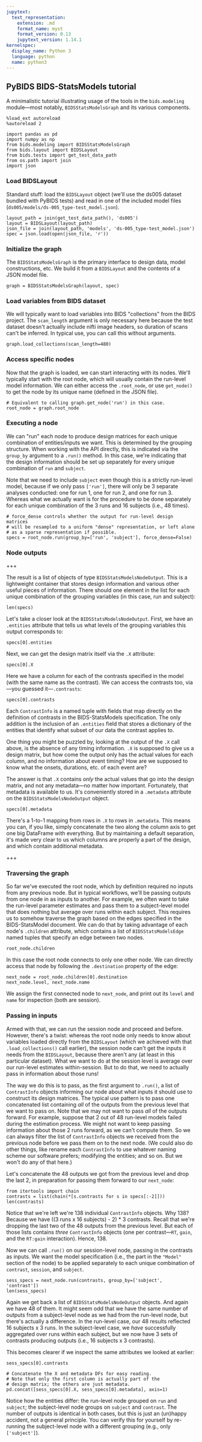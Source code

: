 ```yaml
---
jupytext:
  text_representation:
    extension: .md
    format_name: myst
    format_version: 0.13
    jupytext_version: 1.14.1
kernelspec:
  display_name: Python 3
  language: python
  name: python3
---
```


## PyBIDS BIDS-StatsModels tutorial
A minimalistic tutorial illustrating usage of the tools in the `bids.modeling` module—most notably, `BIDSStatsModelsGraph` and its various components.

```{code-cell} ipython3
%load_ext autoreload
%autoreload 2

import pandas as pd
import numpy as np
from bids.modeling import BIDSStatsModelsGraph
from bids.layout import BIDSLayout
from bids.tests import get_test_data_path
from os.path import join
import json
```

### Load BIDSLayout
Standard stuff: load the `BIDSLayout` object (we'll use the ds005 dataset bundled with PyBIDS tests) and read in one of the included model files (`ds005/models/ds-005_type-test_model.json`).

```{code-cell} ipython3
layout_path = join(get_test_data_path(), 'ds005')
layout = BIDSLayout(layout_path)
json_file = join(layout_path, 'models', 'ds-005_type-test_model.json')
spec = json.load(open(json_file, 'r'))
```

### Initialize the graph
The `BIDSStatsModelsGraph` is the primary interface to design data, model constructions, etc. We build it from a `BIDSLayout` and the contents of a JSON model file.

```{code-cell} ipython3
graph = BIDSStatsModelsGraph(layout, spec)
```

### Load variables from BIDS dataset
We will typically want to load variables into BIDS "collections" from the BIDS project. The `scan_length` argument is only necessary here because the test dataset doesn't actually include nifti image headers, so duration of scans can't be inferred. In typical use, you can call this without arguments.

```{code-cell} ipython3
graph.load_collections(scan_length=480)
```

### Access specific nodes
Now that the graph is loaded, we can start interacting with its nodes. We'll typically start with the root node, which will usually contain the run-level model information. We can either access the `.root_node`, or use `get_node()` to get the node by its unique name (defined in the JSON file).

```{code-cell} ipython3
# Equivalent to calling graph.get_node('run') in this case.
root_node = graph.root_node
```

### Executing a node
We can "run" each node to produce design matrices for each unique combination of entities/inputs we want. This is determined by the grouping structure. When working with the API directly, this is indicated via the `group_by` argument to a `.run()` method. In this case, we're indicating that the design information should be set up separately for every unique combination of `run` and `subject`.

Note that we need to include `subject` even though this is a strictly run-level model, because if we only pass `['run']`, there will only be 3 separate analyses conducted: one for run 1, one for run 2, and one for run 3. Whereas what we actually want is for the procedure to be done separately for each unique combination of the 3 runs and 16 subjects (i.e., 48 times).

```{code-cell} ipython3
# force_dense controls whether the output for run-level design matrices
# will be resampled to a uniform "dense" representation, or left alone
# as a sparse representation if possible.
specs = root_node.run(group_by=['run', 'subject'], force_dense=False)
```

### Node outputs

+++

The result is a list of objects of type `BIDSStatsModelsNodeOutput`. This is a lightweight container that stores design information and various other useful pieces of information. There should one element in the list for each unique combination of the grouping variables (in this case, run and subject):

```{code-cell} ipython3
len(specs)
```

Let's take a closer look at the `BIDSStatsModelsNodeOutput`. First, we have an `.entities` attribute that tells us what levels of the grouping variables this output corresponds to:

```{code-cell} ipython3
specs[0].entities
```

Next, we can get the design matrix itself via the `.X` attribute:

```{code-cell} ipython3
specs[0].X
```

Here we have a column for each of the contrasts specified in the model (with the same name as the contrast). We can access the contrasts too, via—you guessed it—`.contrasts`:

```{code-cell} ipython3
specs[0].contrasts
```

Each `ContrastInfo` is a named tuple with fields that map directly on the definition of contrasts in the BIDS-StatsModels specification. The only addition is the inclusion of an `.entities` field that stores a dictionary of the entities that identify what subset of our data the contrast applies to.

One thing you might be puzzled by, looking at the output of the `.X` call above, is the absence of any timing information. `.X` is supposed to give us a design matrix, but how come the output only has the actual values for each column, and no information about event timing? How are we supposed to know what the onsets, durations, etc. of each event are?

The answer is that `.X` contains *only* the actual values that go into the design matrix, and not any metadata—no matter how important. Fortunately, that metadata is available to us. It's conveniently stored in a `.metadata` attribute on the `BIDSStatsModelsNodeOutput` object.

```{code-cell} ipython3
specs[0].metadata
```

There's a 1-to-1 mapping from rows in `.X` to rows in `.metadata`. This means you can, if you like, simply concatenate the two along the column axis to get one big DataFrame with everything. But by maintaining a default separation, it's made very clear to us which columns are properly a part of the design, and which contain additional metadata.

+++

### Traversing the graph
So far we've executed the root node, which by definition required no inputs from any previous node. But in typical workflows, we'll be passing outputs from one node in as inputs to another. For example, we often want to take the run-level parameter estimates and pass them to a subject-level model that does nothing but average over runs within each subject. This requires us to somehow traverse the graph based on the edges specified in the BIDS-StatsModel document. We can do that by taking advantage of each node's `.children` attribute, which contains a list of `BIDSStatsModelsEdge` named tuples that specify an edge between two nodes.

```{code-cell} ipython3
root_node.children
```

In this case the root node connects to only one other node. We can directly access that node by following the `.destination` property of the edge:

```{code-cell} ipython3
next_node = root_node.children[0].destination
next_node.level, next_node.name
```

We assign the first connected node to `next_node`, and print out its `level` and `name` for inspection (both are session).

### Passing in inputs
Armed with that, we can run the session node and proceed and before. However, there's a twist: whereas the root node only needs to know about variables loaded directly from the `BIDSLayout` (which we achieved with that `.load_collections()` call earlier), the session node can't get the inputs it needs from the `BIDSLayout`, because there aren't any (at least in this particular dataset). What we want to do at the session level is average over our run-level estimates within-session. But to do that, we need to actually pass in information about those runs!

The way we do this is to pass, as the first argument to `.run()`, a list of `ContrastInfo` objects informing our node about what inputs it should use to construct its design matrices. The typical use pattern is to pass one concatenated list containing *all* of the outputs from the previous level that we want to pass on. Note that we may not want to pass *all* of the outputs forward. For example, suppose that 2 out of 48 run-level models failed during the estimation process. We might not want to keep passing information about those 2 runs forward, as we can't compute them. So we can always filter the list of `ContrastInfo` objects we received from the previous node before we pass them on to the next node. (We could also do other things, like rename each `ContrastInfo` to use whatever naming scheme our software prefers; modifying the entities; and so on. But we won't do any of that here.)

Let's concatenate the 48 outputs we got from the previous level and drop the last 2, in preparation for passing them forward to our `next_node`:

```{code-cell} ipython3
from itertools import chain
contrasts = list(chain(*[s.contrasts for s in specs[:-2]]))
len(contrasts)
```

Notice that we're left we're 138 individual `ContrastInfo` objects. Why 138? Because we have ((3 runs x 16 subjects) - 2) * 3 contrasts. Recall that we're dropping the last two of the 48 outputs from the previous level. But each of those lists contains *three* `ContrastInfo` objects (one per contrast—`RT`, `gain`, and the `RT:gain` interaction). Hence, 138.

Now we can call `.run()` on our session-level node, passing in the contrasts as inputs. We want the model specification (i.e., the part in the `"Model"` section of the node) to be applied separately to each unique combination of `contrast`, `session`, and `subject`.

```{code-cell} ipython3
sess_specs = next_node.run(contrasts, group_by=['subject', 'contrast'])
len(sess_specs)
```

Again we get back a list of `BIDSStatsModelsNodeOutput` objects. And again we have 48 of them. It might seem odd that we have the same number of outputs from a subject-level node as we had from the run-level node, but there's actually a difference. In the run-level case, our 48 results reflected 16 subjects x 3 runs. In the subject-level case, we *have* successfully aggregated over runs within each subject, but we now have 3 sets of contrasts producing outputs (i.e., 16 subjects x 3 contrasts).

This becomes clearer if we inspect the same attributes we looked at earlier:

```{code-cell} ipython3
sess_specs[0].contrasts
```

```{code-cell} ipython3
# Concatenate the X and metadata DFs for easy reading.
# Note that only the first column is actually part of the
# design matrix; the others are just metadata.
pd.concat([sess_specs[0].X, sess_specs[0].metadata], axis=1)
```

Notice how the entities differ: the run-level node grouped on `run` and `subject`; the subject-level node groups on `subject` and `contrast`. The number of outputs is identical in both cases, but this is just an (un)happy accident, not a general principle. You can verify this for yourself by re-running the subject-level node with a different grouping (e.g., only `['subject']`).
